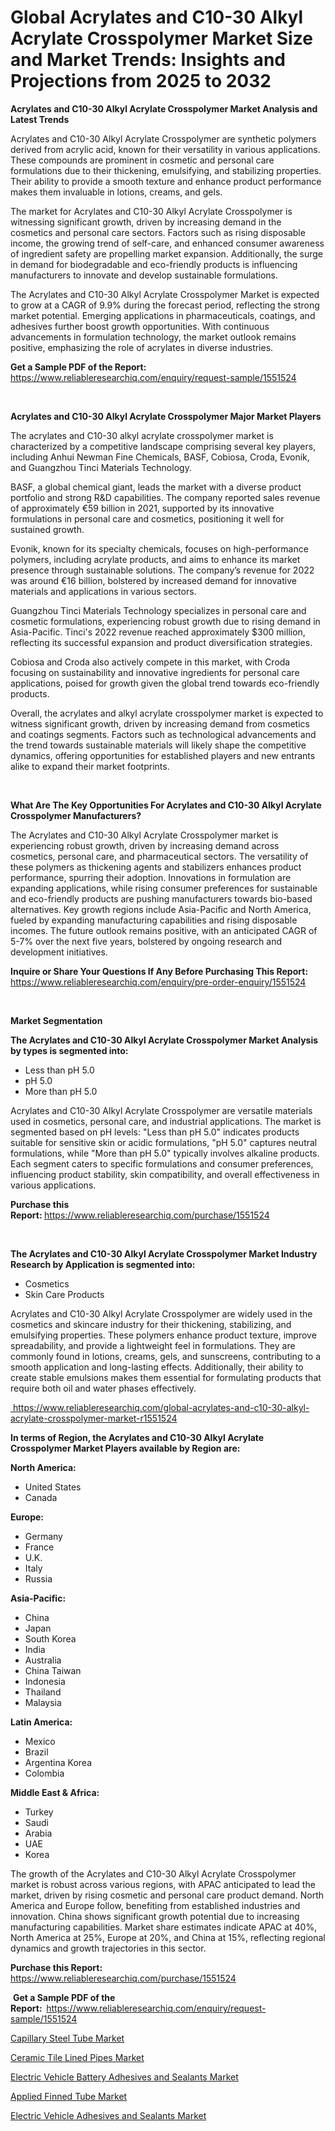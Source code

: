 <p><h1>Global Acrylates and C10-30 Alkyl Acrylate Crosspolymer Market Size and Market Trends: Insights and Projections from 2025 to 2032</h1></p><p><strong>Acrylates and C10-30 Alkyl Acrylate Crosspolymer Market Analysis and Latest Trends</strong></p>
<p><p>Acrylates and C10-30 Alkyl Acrylate Crosspolymer are synthetic polymers derived from acrylic acid, known for their versatility in various applications. These compounds are prominent in cosmetic and personal care formulations due to their thickening, emulsifying, and stabilizing properties. Their ability to provide a smooth texture and enhance product performance makes them invaluable in lotions, creams, and gels.</p><p>The market for Acrylates and C10-30 Alkyl Acrylate Crosspolymer is witnessing significant growth, driven by increasing demand in the cosmetics and personal care sectors. Factors such as rising disposable income, the growing trend of self-care, and enhanced consumer awareness of ingredient safety are propelling market expansion. Additionally, the surge in demand for biodegradable and eco-friendly products is influencing manufacturers to innovate and develop sustainable formulations.</p><p>The Acrylates and C10-30 Alkyl Acrylate Crosspolymer Market is expected to grow at a CAGR of 9.9% during the forecast period, reflecting the strong market potential. Emerging applications in pharmaceuticals, coatings, and adhesives further boost growth opportunities. With continuous advancements in formulation technology, the market outlook remains positive, emphasizing the role of acrylates in diverse industries.</p></p>
<p><strong>Get a Sample PDF of the Report:&nbsp;</strong> <a href="https://www.reliableresearchiq.com/enquiry/request-sample/1551524?utm_campaign=1144&utm_medium=2&utm_source=Github&utm_content=ia&utm_term=02042025&utm_id=acrylates-and-c10-30-alkyl-acrylate-crosspolymer">https://www.reliableresearchiq.com/enquiry/request-sample/1551524</a></p>
<p>&nbsp;</p>
<p><strong>Acrylates and C10-30 Alkyl Acrylate Crosspolymer Major Market Players</strong></p>
<p><p>The acrylates and C10-30 alkyl acrylate crosspolymer market is characterized by a competitive landscape comprising several key players, including Anhui Newman Fine Chemicals, BASF, Cobiosa, Croda, Evonik, and Guangzhou Tinci Materials Technology. </p><p>BASF, a global chemical giant, leads the market with a diverse product portfolio and strong R&D capabilities. The company reported sales revenue of approximately €59 billion in 2021, supported by its innovative formulations in personal care and cosmetics, positioning it well for sustained growth.</p><p>Evonik, known for its specialty chemicals, focuses on high-performance polymers, including acrylate products, and aims to enhance its market presence through sustainable solutions. The company’s revenue for 2022 was around €16 billion, bolstered by increased demand for innovative materials and applications in various sectors.</p><p>Guangzhou Tinci Materials Technology specializes in personal care and cosmetic formulations, experiencing robust growth due to rising demand in Asia-Pacific. Tinci's 2022 revenue reached approximately $300 million, reflecting its successful expansion and product diversification strategies.</p><p>Cobiosa and Croda also actively compete in this market, with Croda focusing on sustainability and innovative ingredients for personal care applications, poised for growth given the global trend towards eco-friendly products.</p><p>Overall, the acrylates and alkyl acrylate crosspolymer market is expected to witness significant growth, driven by increasing demand from cosmetics and coatings segments. Factors such as technological advancements and the trend towards sustainable materials will likely shape the competitive dynamics, offering opportunities for established players and new entrants alike to expand their market footprints.</p></p>
<p>&nbsp;</p>
<p><strong>What Are The Key Opportunities For Acrylates and C10-30 Alkyl Acrylate Crosspolymer Manufacturers?</strong></p>
<p><p>The Acrylates and C10-30 Alkyl Acrylate Crosspolymer market is experiencing robust growth, driven by increasing demand across cosmetics, personal care, and pharmaceutical sectors. The versatility of these polymers as thickening agents and stabilizers enhances product performance, spurring their adoption. Innovations in formulation are expanding applications, while rising consumer preferences for sustainable and eco-friendly products are pushing manufacturers towards bio-based alternatives. Key growth regions include Asia-Pacific and North America, fueled by expanding manufacturing capabilities and rising disposable incomes. The future outlook remains positive, with an anticipated CAGR of 5-7% over the next five years, bolstered by ongoing research and development initiatives.</p></p>
<p><strong>Inquire or Share Your Questions If Any Before Purchasing This Report:</strong> <a href="https://www.reliableresearchiq.com/enquiry/pre-order-enquiry/1551524?utm_campaign=1144&utm_medium=2&utm_source=Github&utm_content=ia&utm_term=02042025&utm_id=acrylates-and-c10-30-alkyl-acrylate-crosspolymer">https://www.reliableresearchiq.com/enquiry/pre-order-enquiry/1551524</a></p>
<p>&nbsp;</p>
<p><strong>Market Segmentation</strong></p>
<p><strong>The Acrylates and C10-30 Alkyl Acrylate Crosspolymer Market Analysis by types is segmented into:</strong></p>
<p><ul><li>Less than pH 5.0</li><li>pH 5.0</li><li>More than pH 5.0</li></ul></p>
<p><p>Acrylates and C10-30 Alkyl Acrylate Crosspolymer are versatile materials used in cosmetics, personal care, and industrial applications. The market is segmented based on pH levels: "Less than pH 5.0" indicates products suitable for sensitive skin or acidic formulations, "pH 5.0" captures neutral formulations, while "More than pH 5.0" typically involves alkaline products. Each segment caters to specific formulations and consumer preferences, influencing product stability, skin compatibility, and overall effectiveness in various applications.</p></p>
<p><strong>Purchase this Report:&nbsp;</strong><a href="https://www.reliableresearchiq.com/purchase/1551524?utm_campaign=1144&utm_medium=2&utm_source=Github&utm_content=ia&utm_term=02042025&utm_id=acrylates-and-c10-30-alkyl-acrylate-crosspolymer">https://www.reliableresearchiq.com/purchase/1551524</a></p>
<p>&nbsp;</p>
<p><strong>The Acrylates and C10-30 Alkyl Acrylate Crosspolymer Market Industry Research by Application is segmented into:</strong></p>
<p><ul><li>Cosmetics</li><li>Skin Care Products</li></ul></p>
<p><p>Acrylates and C10-30 Alkyl Acrylate Crosspolymer are widely used in the cosmetics and skincare industry for their thickening, stabilizing, and emulsifying properties. These polymers enhance product texture, improve spreadability, and provide a lightweight feel in formulations. They are commonly found in lotions, creams, gels, and sunscreens, contributing to a smooth application and long-lasting effects. Additionally, their ability to create stable emulsions makes them essential for formulating products that require both oil and water phases effectively.</p></p>
<p><a href="https://www.reliableresearchiq.com/global-acrylates-and-c10-30-alkyl-acrylate-crosspolymer-market-r1551524?utm_campaign=1144&utm_medium=2&utm_source=Github&utm_content=ia&utm_term=02042025&utm_id=acrylates-and-c10-30-alkyl-acrylate-crosspolymer">&nbsp;https://www.reliableresearchiq.com/global-acrylates-and-c10-30-alkyl-acrylate-crosspolymer-market-r1551524</a></p>
<p><strong>In terms of Region, the Acrylates and C10-30 Alkyl Acrylate Crosspolymer Market Players available by Region are:</strong></p>
<p>
    <p> <strong> North America: </strong>
        <ul>
            <li>United States</li>
            <li>Canada</li>
        </ul>
        </p> 
    <p> <strong> Europe: </strong>
        <ul>
            <li>Germany</li>
            <li>France</li>
            <li>U.K.</li>
            <li>Italy</li>
            <li>Russia</li>
        </ul>
        </p> 
    <p> <strong> Asia-Pacific: </strong>
        <ul>
            <li>China</li>
            <li>Japan</li>
            <li>South Korea</li>
            <li>India</li>
            <li>Australia</li>
            <li>China Taiwan</li>
            <li>Indonesia</li>
            <li>Thailand</li>
            <li>Malaysia</li>
        </ul>
        </p> 
    <p> <strong> Latin America: </strong>
        <ul>
            <li>Mexico</li>
            <li>Brazil</li>
            <li>Argentina Korea</li>
            <li>Colombia</li>
        </ul>
        </p> 
    <p> <strong> Middle East & Africa: </strong>
        <ul>
            <li>Turkey</li>
            <li>Saudi</li>
            <li>Arabia</li>
            <li>UAE</li>
            <li>Korea</li>
        </ul>
    </p>
    </p>
<p><p>The growth of the Acrylates and C10-30 Alkyl Acrylate Crosspolymer market is robust across various regions, with APAC anticipated to lead the market, driven by rising cosmetic and personal care product demand. North America and Europe follow, benefiting from established industries and innovation. China shows significant growth potential due to increasing manufacturing capabilities. Market share estimates indicate APAC at 40%, North America at 25%, Europe at 20%, and China at 15%, reflecting regional dynamics and growth trajectories in this sector.</p></p>
<p><strong>Purchase this Report: </strong><a href="https://www.reliableresearchiq.com/purchase/1551524?utm_campaign=1144&utm_medium=2&utm_source=Github&utm_content=ia&utm_term=02042025&utm_id=acrylates-and-c10-30-alkyl-acrylate-crosspolymer">https://www.reliableresearchiq.com/purchase/1551524</a></p>
<p>&nbsp;<strong>Get a Sample PDF of the Report:&nbsp;&nbsp;</strong><a href="https://www.reliableresearchiq.com/enquiry/request-sample/1551524?utm_campaign=1144&utm_medium=2&utm_source=Github&utm_content=ia&utm_term=02042025&utm_id=acrylates-and-c10-30-alkyl-acrylate-crosspolymer">https://www.reliableresearchiq.com/enquiry/request-sample/1551524</a></p>
<p><strong></strong></p>
<p><p><a href="https://github.com/ceneabiruk11/Market-Research-Report-List-1/blob/main/capillary-steel-tube-market.md?utm_campaign=1144&utm_medium=2&utm_source=Github&utm_content=ia&utm_term=02042025&utm_id=acrylates-and-c10-30-alkyl-acrylate-crosspolymer">Capillary Steel Tube Market</a></p><p><a href="https://github.com/avikalitesjj/Market-Research-Report-List-1/blob/main/ceramic-tile-lined-pipes-market.md?utm_campaign=1144&utm_medium=2&utm_source=Github&utm_content=ia&utm_term=02042025&utm_id=acrylates-and-c10-30-alkyl-acrylate-crosspolymer">Ceramic Tile Lined Pipes Market</a></p><p><a href="https://github.com/pomasifilo/Market-Research-Report-List-1/blob/main/electric-vehicle-battery-adhesives-and-sealants-market.md?utm_campaign=1144&utm_medium=2&utm_source=Github&utm_content=ia&utm_term=02042025&utm_id=acrylates-and-c10-30-alkyl-acrylate-crosspolymer">Electric Vehicle Battery Adhesives and Sealants Market</a></p><p><a href="https://github.com/amramcocosxa/Market-Research-Report-List-1/blob/main/applied-finned-tube-market.md?utm_campaign=1144&utm_medium=2&utm_source=Github&utm_content=ia&utm_term=02042025&utm_id=acrylates-and-c10-30-alkyl-acrylate-crosspolymer">Applied Finned Tube Market</a></p><p><a href="https://github.com/nontoengolo/Market-Research-Report-List-1/blob/main/electric-vehicle-adhesives-and-sealants-market.md?utm_campaign=1144&utm_medium=2&utm_source=Github&utm_content=ia&utm_term=02042025&utm_id=acrylates-and-c10-30-alkyl-acrylate-crosspolymer">Electric Vehicle Adhesives and Sealants Market</a></p></p>